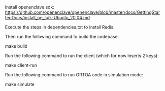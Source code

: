 Install openenclave sdk:
https://github.com/openenclave/openenclave/blob/master/docs/GettingStartedDocs/install_oe_sdk-Ubuntu_20.04.md

Execute the steps in dependencies.txt to install Redis.

Then run the following command to build the codebase:

make build

Run the following command to run the client (which for now inserts 2 keys):

make client-run

Run the following command to run ORTOA code in simulation mode:

make simulate

